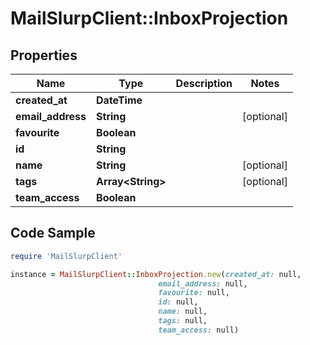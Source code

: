 # MailSlurpClient::InboxProjection

## Properties

Name | Type | Description | Notes
------------ | ------------- | ------------- | -------------
**created_at** | **DateTime** |  | 
**email_address** | **String** |  | [optional] 
**favourite** | **Boolean** |  | 
**id** | **String** |  | 
**name** | **String** |  | [optional] 
**tags** | **Array&lt;String&gt;** |  | [optional] 
**team_access** | **Boolean** |  | 

## Code Sample

```ruby
require 'MailSlurpClient'

instance = MailSlurpClient::InboxProjection.new(created_at: null,
                                 email_address: null,
                                 favourite: null,
                                 id: null,
                                 name: null,
                                 tags: null,
                                 team_access: null)
```


